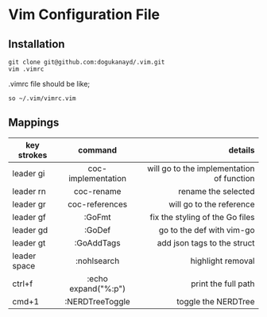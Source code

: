 # Vim Configuration File

## Installation

```shell
git clone git@github.com:dogukanayd/.vim.git
vim .vimrc
```

.vimrc file should be like;

```text
so ~/.vim/vimrc.vim
```

## Mappings

| key strokes   |      command      |  details |
|----------|:-------------:|------:|
| leader gi |coc-implementation | will go to the implementation of function|
| leader rn |coc-rename|rename the selected|
| leader gr |coc-references|will go to the reference |
| leader gf|:GoFmt|fix the styling of the Go files|
|leader gd|:GoDef|go to the def with vim-go|
|leader gt|:GoAddTags|add json tags to the struct|
|leader space|:nohlsearch|highlight removal|
|ctrl+f|:echo expand("%:p")|print the full path|
|cmd+1|:NERDTreeToggle|toggle the NERDTree|

